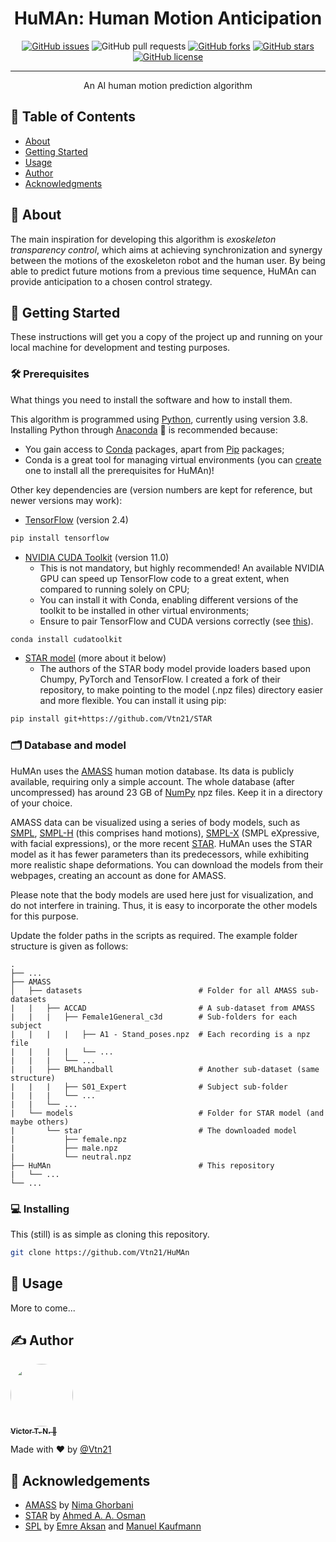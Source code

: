 <!-- <p align="center">
  <a href="" rel="noopener">
 <img width=200px height=200px src="https://i.imgur.com/6wj0hh6.jpg" alt="Project logo"></a>
</p> -->

<h1 align="center">HuMAn: Human Motion Anticipation</h1>

<div align="center">

  [![GitHub issues](https://img.shields.io/github/issues/Vtn21/HuMAn)](https://github.com/Vtn21/HuMAn/issues)
  ![GitHub pull requests](https://img.shields.io/github/issues-pr/Vtn21/HuMAn)
  [![GitHub forks](https://img.shields.io/github/forks/Vtn21/HuMAn)](https://github.com/Vtn21/HuMAn/network)
  [![GitHub stars](https://img.shields.io/github/stars/Vtn21/HuMAn)](https://github.com/Vtn21/HuMAn/stargazers)
  [![GitHub license](https://img.shields.io/github/license/Vtn21/HuMAn)](https://github.com/Vtn21/HuMAn/blob/main/LICENSE)

</div>

---

<p align="center"> An AI human motion prediction algorithm
    <br>
</p>

## 📝 Table of Contents
- [About](#about)
- [Getting Started](#getting_started)
- [Usage](#usage)
- [Author](#author)
- [Acknowledgments](#acknowledgement)

## 🧐 About <a name = "about"></a>
The main inspiration for developing this algorithm is *exoskeleton transparency control*, which aims at achieving synchronization and synergy between the motions of the exoskeleton robot and the human user. By being able to predict future motions from a previous time sequence, HuMAn can provide anticipation to a chosen control strategy.

## 🏁 Getting Started <a name = "getting_started"></a>
These instructions will get you a copy of the project up and running on your local machine for development and testing purposes.
<!-- See [deployment](#deployment) for notes on how to deploy the project on a live system. -->

### 🛠 Prerequisites
What things you need to install the software and how to install them.

This algorithm is programmed using [Python](https://www.python.org/), currently using version 3.8. Installing Python through [Anaconda](https://www.anaconda.com/products/individual) 🐍 is recommended because:

- You gain access to [Conda](https://anaconda.org/anaconda/repo) packages, apart from [Pip](https://pypi.org/) packages;
- Conda is a great tool for managing virtual environments (you can [create](https://docs.conda.io/projects/conda/en/latest/user-guide/tasks/manage-environments.html) one to install all the prerequisites for HuMAn)!

Other key dependencies are (version numbers are kept for reference, but newer versions may work):

- [TensorFlow](https://www.tensorflow.org/) (version 2.4)
```bash
pip install tensorflow
```

- [NVIDIA CUDA Toolkit](https://developer.nvidia.com/cuda-zone) (version 11.0)
  - This is not mandatory, but highly recommended! An available NVIDIA GPU can speed up TensorFlow code to a great extent, when compared to running solely on CPU;
  - You can install it with Conda, enabling different versions of the toolkit to be installed in other virtual environments;
  - Ensure to pair TensorFlow and CUDA versions correctly (see [this](https://www.tensorflow.org/install/gpu#software_requirements)).
```bash
conda install cudatoolkit
```

- [STAR model](https://github.com/Vtn21/STAR) (more about it below)
  - The authors of the STAR body model provide loaders based upon Chumpy, PyTorch and TensorFlow. I created a fork of their repository, to make pointing to the model (.npz files) directory easier and more flexible. You can install it using pip:

```bash
pip install git+https://github.com/Vtn21/STAR
```

### 🗂 Database and model

HuMAn uses the [AMASS](https://amass.is.tue.mpg.de/) human motion database. Its data is publicly available, requiring only a simple account. The whole database (after uncompressed) has around 23 GB of [NumPy](https://numpy.org/) npz files. Keep it in a directory of your choice.

AMASS data can be visualized using a series of body models, such as [SMPL](https://smpl.is.tue.mpg.de/), [SMPL-H](https://mano.is.tue.mpg.de/) (this comprises hand motions), [SMPL-X](https://smpl-x.is.tue.mpg.de/) (SMPL eXpressive, with facial expressions), or the more recent [STAR](https://star.is.tue.mpg.de/en). HuMAn uses the STAR model as it has fewer parameters than its predecessors, while exhibiting more realistic shape deformations. You can download the models from their webpages, creating an account as done for AMASS.

Please note that the body models are used here just for visualization, and do not interfere in training. Thus, it is easy to incorporate the other models for this purpose.

Update the folder paths in the scripts as required. The example folder structure is given as follows:

    .
    ├── ...
    ├── AMASS
    │   ├── datasets                          # Folder for all AMASS sub-datasets
    |   |   ├── ACCAD                         # A sub-dataset from AMASS
    |   |   |   ├── Female1General_c3d        # Sub-folders for each subject
    |   |   |   |   ├── A1 - Stand_poses.npz  # Each recording is a npz file
    |   |   |   |   └── ...
    |   |   |   └── ...
    |   |   ├── BMLhandball                   # Another sub-dataset (same structure)
    |   |   |   ├── S01_Expert                # Subject sub-folder
    |   |   |   └── ...
    |   |   └── ...
    |   └── models                            # Folder for STAR model (and maybe others)
    |       └── star                          # The downloaded model
    |           ├── female.npz
    |           ├── male.npz
    |           └── neutral.npz
    ├── HuMAn                                 # This repository
    |   └── ...
    └── ...

### 💻 Installing

This (still) is as simple as cloning this repository.

```bash
git clone https://github.com/Vtn21/HuMAn
```

<!-- End with an example of getting some data out of the system or using it for a little demo. -->

<!-- ## 🔧 Running the tests <a name = "tests"></a> -->
<!-- Explain how to run the automated tests for this system. -->

<!-- ### Break down into end to end tests
Explain what these tests test and why

```
Give an example
```

### And coding style tests
Explain what these tests test and why

```
Give an example
``` -->

## 🎈 Usage <a name="usage"></a>

More to come...

<!-- ## 🚀 Deployment <a name = "deployment"></a>
Add additional notes about how to deploy this on a live system. -->

<!-- ## ⛏️ Built Using <a name = "built_using"></a>
- [MongoDB](https://www.mongodb.com/) - Database
- [Express](https://expressjs.com/) - Server Framework
- [VueJs](https://vuejs.org/) - Web Framework
- [NodeJs](https://nodejs.org/en/) - Server Environment -->

## ✍️ Author <a name = "author"></a>

<a href="https://github.com/Vtn21">
 <img style="border-radius: 50%;" src="https://avatars.githubusercontent.com/u/13922299?s=460&u=2e2554bb02cc92028e5cba651b04459afd3c84fd&v=4" width="100px;" alt=""/>
 <br />
 <sub><b>Victor T. N. 🤖</b></sub></a>

Made with ❤️ by [@Vtn21](https://github.com/Vtn21)

<!-- [![Gmail Badge](https://img.shields.io/badge/-victor.noppeney@usp.br-c14438?style=flat-square&logo=Gmail&logoColor=white&link=mailto:victor.noppeney@usp.br)](mailto:victor.noppeney@usp.br) -->

<!-- -  - Idea & Initial work -->

<!-- See also the list of [contributors](https://github.com/kylelobo/The-Documentation-Compendium/contributors) who participated in this project. -->

## 🎉 Acknowledgements <a name = "acknowledgement"></a>
- [AMASS](https://github.com/nghorbani/amass) by [Nima Ghorbani](http://nghorbani.github.io/)
- [STAR](https://github.com/ahmedosman/STAR) by [Ahmed A. A. Osman](https://ps.is.mpg.de/person/aosman)
- [SPL](https://github.com/eth-ait/spl) by [Emre Aksan](https://ait.ethz.ch/people/eaksan/) and [Manuel Kaufmann](https://ait.ethz.ch/people/kamanuel/)
